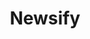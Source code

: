 ---
logohandle: newsifyco
sort: newsify
title: Newsify
twitter: https://x.com/newsifyapp
website: https://newsify.co/
---